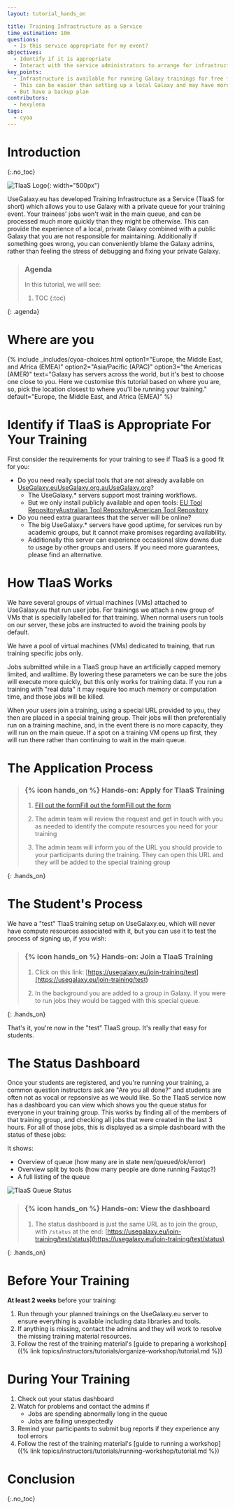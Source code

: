 ```yaml
---
layout: tutorial_hands_on

title: Training Infrastructure as a Service
time_estimation: 10m
questions:
  - Is this service appropriate for my event?
objectives:
  - Identify if it is appropriate
  - Interact with the service administrators to arrange for infrastructure
key_points:
  - Infrastructure is available for running Galaxy trainings for free from UseGalaxy.eu, UseGalaxy.org, and UseGalaxy.org.au
  - This can be easier than setting up a local Galaxy and may have more resources available
  - But have a backup plan
contributors:
  - hexylena
tags:
  - cyoa
---
```


# Introduction
{:.no_toc}

![TIaaS Logo](../../images/tiaas-logo.png){: width="500px"}

UseGalaxy.eu has developed Training Infrastructure as a Service (TIaaS for short) which allows you to use Galaxy with a private queue for your training event. Your trainees' jobs won't wait in the main queue, and can be processed much more quickly than they might be otherwise. This can provide the experience of a local, private Galaxy combined with a public Galaxy that you are not responsible for maintaining. Additionally if something goes wrong, you can conveniently blame the Galaxy admins, rather than feeling the stress of debugging and fixing your private Galaxy.

> ### Agenda
>
> In this tutorial, we will see:
>
> 1. TOC
> {:toc}
>
{: .agenda}

# Where are you

{% include _includes/cyoa-choices.html option1="Europe, the Middle East, and Africa (EMEA)" option2="Asia/Pacific (APAC)" option3="the Americas (AMER)" text="Galaxy has servers across the world, but it's best to choose one close to you. Here we customise this tutorial based on where you are, so, pick the location closest to where you'll be running your training." default="Europe, the Middle East, and Africa (EMEA)" %}

# Identify if TIaaS is Appropriate For Your Training

First consider the requirements for your training to see if TIaaS is a good fit for you:

- Do you need really special tools that are not already available on <span class="Europe-the-Middle-East-and-Africa-EMEA"><a href="https://usegalaxy.eu">UseGalaxy.eu</a></span><span class="AsiaPacific-APAC"><a href="https://usegalaxy.org.au">UseGalaxy.org.au</a></span><span class="the-Americas-AMER"><a href="https://usegalaxy.org">UseGalaxy.org</a></span>?
  - The UseGalaxy.* servers support most training workflows.
  - But we only install publicly available and open tools: <span class="Europe-the-Middle-East-and-Africa-EMEA"><a href="https://github.com/usegalaxy-eu/usegalaxy-eu-tools">EU Tool Repository</a></span><span class="AsiaPacific-APAC"><a href="https://github.com/usegalaxy-au/usegalaxy-au-tools">Australian Tool Repository</a></span><span class="the-Americas-AMER"><a href="https://github.com/galaxyproject/usegalaxy-tools/">American Tool Repository</a></span>
- Do you need extra guarantees that the server will be online?
  - The big UseGalaxy.* servers have good uptime, for services run by academic groups, but it cannot make promises regarding availability.
  - Additionally this server can experience occasional slow downs due to usage by other groups and users. If you need more guarantees, please find an alternative.

# How TIaaS Works

<p class="Europe-the-Middle-East-and-Africa-EMEA">
We have several groups of virtual machines (VMs) attached to UseGalaxy.eu that run user jobs. For trainings we attach a new group of VMs that is specially labelled for that training. When normal users run tools on our server, these jobs are instructed to avoid the training pools by default.
</p>
<p class="AsiaPacific-APAC">
We have a pool of virtual machines (VMs) dedicated to training, that run training specific jobs only.
</p>
<p class="the-Americas-AMER">
Jobs submitted while in a TIaaS group have an artificially capped memory limited, and walltime. By lowering these parameters we can be sure the jobs will execute more quickly, but this only works for training data. If you run a training with "real data" it may require too much memory or computation time, and those jobs will be killed.
</p>

When your users join a training, using a special URL provided to you, they then are placed in a special training group. Their jobs will then preferentially run on a training machine, and, in the event there is no more capacity, they will run on the main queue. If a spot on a training VM opens up first, they will run there rather than continuing to wait in the main queue.

# The Application Process

> ### {% icon hands_on %} Hands-on: Apply for TIaaS Training
>
> 1. <span class="Europe-the-Middle-East-and-Africa-EMEA"><a href="https://usegalaxy.eu/tiaas/new/">Fill out the form</a></span><span class="AsiaPacific-APAC"><a href="https://usegalaxy.org.au/tiaas/new/">Fill out the form</a></span><span class="the-Americas-AMER"><a href="https://usegalaxy.org/tiaas/new/">Fill out the form</a></span>
>
> 2. The admin team will review the request and get in touch with you as needed to identify the compute resources you need for your training
>
> 3. The admin team will inform you of the URL you should provide to your participants during the training. They can open this URL and they will be added to the special training group
>
{: .hands_on}

# The Student's Process

We have a "test" TIaaS training setup on UseGalaxy.eu, which will never have compute resources associated with it, but you can use it to test the process of signing up, if you wish:

> ### {% icon hands_on %} Hands-on: Join a TIaaS Training
>
> 1. Click on this link: [https://usegalaxy.eu/join-training/test](https://usegalaxy.eu/join-training/test)
>
> 2. In the background you are added to a group in Galaxy. If you were to run jobs they would be tagged with this special queue.
>
{: .hands_on}

That's it, you're now in the "test" TIaaS group. It's really that easy for students.

# The Status Dashboard

Once your students are registered, and you're running your training, a common question instructors ask are "Are you all done?" and students are often not as vocal or repsonsive as we would like. So the TIaaS service now has a dashboard you can view which shows you the queue status for everyone in your training group. This works by finding all of the members of that training group, and checking all jobs that were created in the last 3 hours. For all of those jobs, this is displayed as a simple dashboard with the status of these jobs:

It shows:

- Overview of queue (how many are in state new/queued/ok/error)
- Overview split by tools (how many people are done running Fastqc?)
- A full listing of the queue

![TIaaS Queue Status](../../images/tiaas-status.png "The TIaaS Status dashboard gives you an overview of all jobs states (are they ok or not), as well as a breakdown by tool. This is useful for finding out if everyone is finished running FastQC this morning and if they mostly worked OK. Finally it gives you a detailed breakdown, shown in the order they were submitted. This can give you a more detailed feeling for how the students are progressing through the tutorial.")


> ### {% icon hands_on %} Hands-on: View the dashboard
>
> 1. The status dashboard is just the same URL as to join the group, with `/status` at the end: [https://usegalaxy.eu/join-training/test/status](https://usegalaxy.eu/join-training/test/status)
>
{: .hands_on}

# Before Your Training

**At least 2 weeks** before your training:

1. Run through your planned trainings on the UseGalaxy.eu server to ensure everything is available including data libraries and tools.
2. If anything is missing, contact the admins and they will work to resolve the missing training material resources.
3. Follow the rest of the training material's [guide to preparing a workshop]({% link topics/instructors/tutorials/organize-workshop/tutorial.md %})

# During Your Training

1. Check out your status dashboard
2. Watch for problems and contact the admins if
   - Jobs are spending abnormally long in the queue
   - Jobs are failing unexpectedly
2. Remind your participants to submit bug reports if they experience any tool errors
3. Follow the rest of the training material's [guide to running a workshop]({% link topics/instructors/tutorials/running-workshop/tutorial.md %})

# Conclusion
{:.no_toc}
